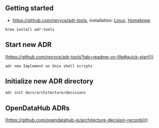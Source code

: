 ## Getting started

* https://github.com/npryce/adr-tools, installation:
[Linux](https://github.com/npryce/adr-tools/blob/master/INSTALL.md#from-a-release-package-linux-macos-x),
[Homebrew](https://formulae.brew.sh/formula/adr-tools)

```commandline
brew install adr-tools
```

## Start new ADR

[https://github.com/npryce/adr-tools?tab=readme-ov-file#quick-start]()

```commandline
adr new Implement as Unix shell scripts
```

## Initialize new ADR directory

```commandline
adr init docs/architecture/decisions
```

## OpenDataHub ADRs

[https://github.com/opendatahub-io/architecture-decision-records]()
